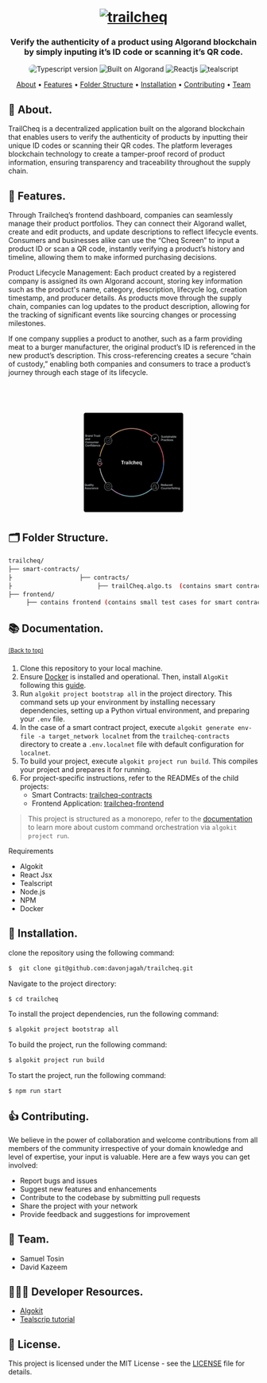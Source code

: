 
<h1 align="center">
    <br>
    <a href="https://github.com/davonjagah/trailcheq">
        <img src="./public/trailcheq.JPG" alt="trailcheq" width="130" height="130" />
    </a>
    <br>
</h1>

<h3 align="center">Verify the authenticity of a product using Algorand blockchain by simply inputing it’s ID code or scanning it’s QR code.</h3>

<p align="center">
    <img src="https://img.shields.io/badge/TypeScript-007ACC?style=for-the-badge&logo=typescript&logoColor=white" alt="Typescript version" height="20" style="
       border-radius: 20px;
    ">
        <img src="https://img.shields.io/badge/Algorand-000?logo=algorand&logoColor=fff&style=for-the-badge" alt="Built on Algorand">
    <img src="https://img.shields.io/badge/React-61DAFB?logo=react&logoColor=000&style=for-the-badge" alt="Reactjs">
    <img src="https://img.shields.io/badge/Teal-005149?logo=teal&logoColor=fff&style=for-the-badge" alt="tealscript">
</p>

<p align="center">
    <a href="#-about">About</a> •
    <a href="#-features">Features</a> •
    <a href="#-folder-structure">Folder Structure</a> •
    <a href="#-api-documentation">Installation</a> •
    <a href="#-contributing">Contributing</a> •
    <a href="#-team">Team</a>
</p>

## 📝 About.

TrailCheq is a decentralized application built on the algorand blockchain that enables users to verify the authenticity of products by inputting their unique ID codes or scanning their QR codes. The platform leverages blockchain technology to create a tamper-proof record of product information, ensuring transparency and traceability throughout the supply chain.


## 🎯 Features.

Through Trailcheq’s frontend dashboard, companies can seamlessly manage their product portfolios. They can connect their Algorand wallet, create and edit products, and update descriptions to reflect lifecycle events. Consumers and businesses alike can use the “Cheq Screen” to input a product ID or scan a QR code, instantly verifying a product’s history and timeline, allowing them to make informed purchasing decisions.

Product Lifecycle Management:
Each product created by a registered company is assigned its own Algorand account, storing key information such as the product's name, category, description, lifecycle log, creation timestamp, and producer details. As products move through the supply chain, companies can log updates to the product description, allowing for the tracking of significant events like sourcing changes or processing milestones.

If one company supplies a product to another, such as a farm providing meat to a burger manufacturer, the original product’s ID is referenced in the new product’s description. This cross-referencing creates a secure “chain of custody,” enabling both companies and consumers to trace a product’s journey through each stage of its lifecycle.


<h1 align="center">
    <br>
    <a href="https://github.com/davonjagah/trailcheq">
        <img src="./public/achri.png" alt="crowdfund" width="200" height="200" />
    </a>
    <br>
</h1>

## 🗂️ Folder Structure.

```sh
trailcheq/
├── smart-contracts/
├                   ├── contracts/
├                        ├── trailCheq.algo.ts  (contains smart contracts code)
├── frontend/
     ├── contains frontend (contains small test cases for smart contracts)

```

## 📚 Documentation.

<sup>[(Back to top)](#------------------------)</sup>

1. Clone this repository to your local machine.
2. Ensure [Docker](https://www.docker.com/) is installed and operational. Then, install `AlgoKit` following this [guide](https://github.com/algorandfoundation/algokit-cli#install).
3. Run `algokit project bootstrap all` in the project directory. This command sets up your environment by installing necessary dependencies, setting up a Python virtual environment, and preparing your `.env` file.
4. In the case of a smart contract project, execute `algokit generate env-file -a target_network localnet` from the `trailcheq-contracts` directory to create a `.env.localnet` file with default configuration for `localnet`.
5. To build your project, execute `algokit project run build`. This compiles your project and prepares it for running.
6. For project-specific instructions, refer to the READMEs of the child projects:
   - Smart Contracts: [trailcheq-contracts](projects/trailcheq-contracts/README.md)
   - Frontend Application: [trailcheq-frontend](projects/trailcheq-frontend/README.md)

> This project is structured as a monorepo, refer to the [documentation](https://github.com/algorandfoundation/algokit-cli/blob/main/docs/features/project/run.md) to learn more about custom command orchestration via `algokit project run`.


Requirements

- Algokit
- React Jsx
- Tealscript
- Node.js
- NPM
- Docker 

## 🚀 Installation.

clone the repository using the following command:

```sh
$  git clone git@github.com:davonjagah/trailcheq.git
```
 
Navigate to the project directory:

```sh
$ cd trailcheq
```

To install the project dependencies, run the following command:

```sh
$ algokit project bootstrap all
```

To build the project, run the following command:

```sh
$ algokit project run build
```

To start the project, run the following command:

```sh
$ npm run start
```

## 👍 Contributing.

We believe in the power of collaboration and welcome contributions from all members of the community irrespective of your domain knowledge and level of expertise, your input is valuable. Here are a few ways you can get involved:

- Report bugs and issues
- Suggest new features and enhancements
- Contribute to the codebase by submitting pull requests
- Share the project with your network
- Provide feedback and suggestions for improvement

## 👥 Team.

- Samuel Tosin
- David Kazeem

## 👨🏽‍🍳 Developer Resources.

- [Algokit](https://developer.algorand.org/docs/get-started/algokit/?__hstc=10350826.4f04cac7c96df4e2313e74a6c7e85669.1727669739788.1729608270578.1730778906712.5&__hssc=10350826.1.1730778906712&__hsfp=51185828)
- [Tealscrip tutorial](https://www.youtube.com/playlist?list=PLwRyHoehE434hyDE6SvSrN-GUqAB07fju)

## 📜 License.

This project is licensed under the MIT License - see the [LICENSE](LICENSE) file for details.
